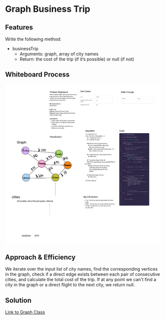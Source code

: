 # Graph Business Trip

## Features

Write the following method:

- businessTrip
  - Arguments: graph, array of city names
  - Return: the cost of the trip (if it’s possible) or null (if not)

## Whiteboard Process

![Whiteboard Image](cc37.png)

## Approach & Efficiency

We iterate over the input list of city names, find the corresponding vertices in the graph, check if a direct edge exists between each pair of consecutive cities, and calculate the total cost of the trip. If at any point we can't find a city in the graph or a direct flight to the next city, we return null.

## Solution

[Link to Graph Class](lib/src/main/java/codechallenges/GraphBusinessTrip.java)






